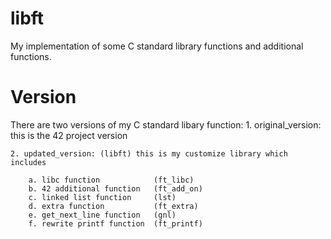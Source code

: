 # libft
My implementation of some C standard library functions and additional functions.

# Version
There are two versions of my C standard libary function:
	1. original_version: this is the 42 project version
	
	2. updated_version: (libft) this is my customize library which includes
	
		a. libc function			(ft_libc)
		b. 42 additional function	(ft_add_on)
		c. linked list function		(lst)
		d. extra function			(ft_extra)
		e. get_next_line function	(gnl)
		f. rewrite printf function	(ft_printf)
